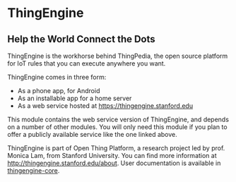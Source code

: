 # ThingEngine

## Help the World Connect the Dots

ThingEngine is the workhorse behind ThingPedia, the open source platform for IoT rules
that you can execute anywhere you want.

ThingEngine comes in three form:

- As a phone app, for Android
- As an installable app for a home server
- As a web service hosted at <https://thingengine.stanford.edu>

This module contains the web service version of ThingEngine, and
depends on a number of other modules. You will only need this module
if you plan to offer a publicly available service like the one linked
above.

ThingEngine is part of Open Thing Platform, a research project led by
prof. Monica Lam, from Stanford University.  You can find more
information at <http://thingengine.stanford.edu/about>. User
documentation is available in
[thingengine-core](https://github.com/Stanford-IoT-Lab/thingengine-core).
